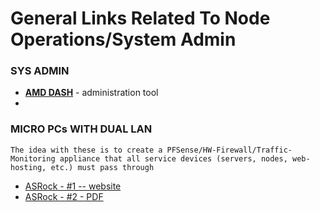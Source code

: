# General Links Related To Node Operations/System Admin

### SYS ADMIN
- [**AMD DASH**](https://deviceon.gitbook.io/docs/out-of-band/amd-dash) - administration tool
- 

### MICRO PCs WITH DUAL LAN
```
The idea with these is to create a PFSense/HW-Firewall/Traffic-Monitoring appliance that all service devices (servers, nodes, web-hosting, etc.) must pass through
```
- [ASRock - #1 -- website](https://www.asrockind.com/en-gb/4X4%20BOX-7640U)
- [ASRock - #2 - PDF](https://download.asrock.com/IPC/Download/e-catalog/4X4%20BOX-7640U.pdf)
